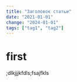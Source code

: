 ```yaml
---
title: "Заголовок статьи"
date: "2021-01-01"
change: "2024-01-01"
tags: ["tag1", "tag2"]
---
```

# first
;dlkjjjkfdls;fsajfkls
